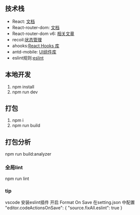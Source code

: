 ## 技术栈
- React: [文档](https://react.docschina.org/)
- React-router-dom: [文档](https://reactrouter.com/docs/en/v6)
- React-router-dom v6: [相关文章](https://juejin.cn/post/6844904096059621389)
- recoil:[状态管理](https://www.recoiljs.cn/)
- ahooks:[React Hooks 库](https://ahooks.js.org/zh-CN)
- antd-mobile: [UI组件库](https://mobile.ant.design/zh/components/button)
- eslint规则:[eslint](https://eslint.bootcss.com/docs/rules)

## 本地开发
1. npm install
2. npm run dev

## 打包
1. npm i
2. npm run build

## 打包分析
npm run build:analyzer

### 全局lint
npm run lint

### tip
vscode 安装eslint插件 开启 Format On Save 在setting.json 中配置
  "editor.codeActionsOnSave": {
      "source.fixAll.eslint": true
  }



